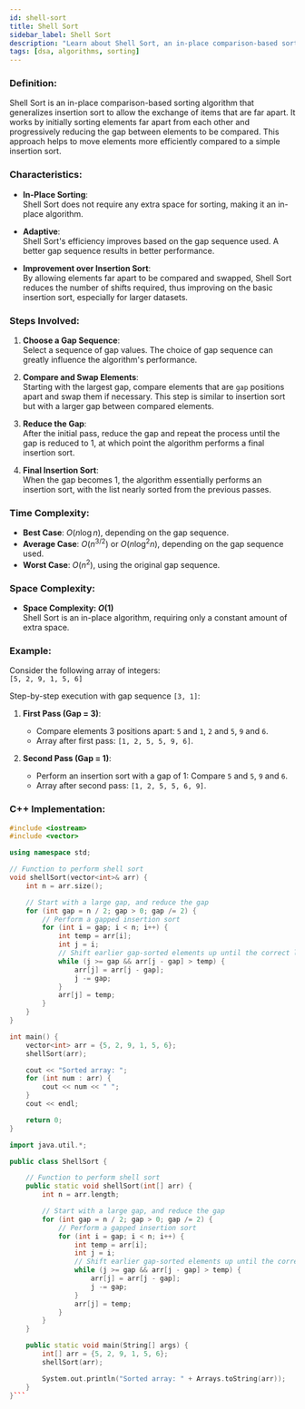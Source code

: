 ```yaml
---
id: shell-sort  
title: Shell Sort  
sidebar_label: Shell Sort  
description: "Learn about Shell Sort, an in-place comparison-based sorting algorithm that generalizes insertion sort to allow the exchange of items that are far apart."
tags: [dsa, algorithms, sorting]
---
```


### Definition:
Shell Sort is an in-place comparison-based sorting algorithm that generalizes insertion sort to allow the exchange of items that are far apart. It works by initially sorting elements far apart from each other and progressively reducing the gap between elements to be compared. This approach helps to move elements more efficiently compared to a simple insertion sort.

### Characteristics:
- **In-Place Sorting**:  
  Shell Sort does not require any extra space for sorting, making it an in-place algorithm.

- **Adaptive**:  
  Shell Sort's efficiency improves based on the gap sequence used. A better gap sequence results in better performance.

- **Improvement over Insertion Sort**:  
  By allowing elements far apart to be compared and swapped, Shell Sort reduces the number of shifts required, thus improving on the basic insertion sort, especially for larger datasets.

### Steps Involved:
1. **Choose a Gap Sequence**:  
   Select a sequence of gap values. The choice of gap sequence can greatly influence the algorithm's performance.

2. **Compare and Swap Elements**:  
   Starting with the largest gap, compare elements that are `gap` positions apart and swap them if necessary. This step is similar to insertion sort but with a larger gap between compared elements.

3. **Reduce the Gap**:  
   After the initial pass, reduce the gap and repeat the process until the gap is reduced to 1, at which point the algorithm performs a final insertion sort.

4. **Final Insertion Sort**:  
   When the gap becomes 1, the algorithm essentially performs an insertion sort, with the list nearly sorted from the previous passes.

### Time Complexity:
- **Best Case**: $O(n \log n)$, depending on the gap sequence.
- **Average Case**: $O(n^{3/2})$ or $O(n \log^2 n)$, depending on the gap sequence used.
- **Worst Case**: $O(n^2)$, using the original gap sequence.

### Space Complexity:
- **Space Complexity: $O(1)$**  
  Shell Sort is an in-place algorithm, requiring only a constant amount of extra space.

### Example:
Consider the following array of integers:  
`[5, 2, 9, 1, 5, 6]`

Step-by-step execution with gap sequence `[3, 1]`:

1. **First Pass (Gap = 3)**:
   - Compare elements 3 positions apart: `5` and `1`, `2` and `5`, `9` and `6`.
   - Array after first pass: `[1, 2, 5, 5, 9, 6]`.

2. **Second Pass (Gap = 1)**:
   - Perform an insertion sort with a gap of 1: Compare `5` and `5`, `9` and `6`.
   - Array after second pass: `[1, 2, 5, 5, 6, 9]`.

### C++ Implementation:
```cpp
#include <iostream>
#include <vector>

using namespace std;

// Function to perform shell sort
void shellSort(vector<int>& arr) {
    int n = arr.size();

    // Start with a large gap, and reduce the gap
    for (int gap = n / 2; gap > 0; gap /= 2) {
        // Perform a gapped insertion sort
        for (int i = gap; i < n; i++) {
            int temp = arr[i];
            int j = i;
            // Shift earlier gap-sorted elements up until the correct location for arr[i] is found
            while (j >= gap && arr[j - gap] > temp) {
                arr[j] = arr[j - gap];
                j -= gap;
            }
            arr[j] = temp;
        }
    }
}

int main() {
    vector<int> arr = {5, 2, 9, 1, 5, 6};
    shellSort(arr);

    cout << "Sorted array: ";
    for (int num : arr) {
        cout << num << " ";
    }
    cout << endl;

    return 0;
}

import java.util.*;

public class ShellSort {

    // Function to perform shell sort
    public static void shellSort(int[] arr) {
        int n = arr.length;

        // Start with a large gap, and reduce the gap
        for (int gap = n / 2; gap > 0; gap /= 2) {
            // Perform a gapped insertion sort
            for (int i = gap; i < n; i++) {
                int temp = arr[i];
                int j = i;
                // Shift earlier gap-sorted elements up until the correct location for arr[i] is found
                while (j >= gap && arr[j - gap] > temp) {
                    arr[j] = arr[j - gap];
                    j -= gap;
                }
                arr[j] = temp;
            }
        }
    }

    public static void main(String[] args) {
        int[] arr = {5, 2, 9, 1, 5, 6};
        shellSort(arr);

        System.out.println("Sorted array: " + Arrays.toString(arr));
    }
}```
